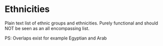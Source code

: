 # Ethnicities
Plain text list of ethnic groups and ethnicities. Purely functional and should NOT be seen as an all encompassing list. 

PS: Overlaps exist for example Egyptian and Arab
